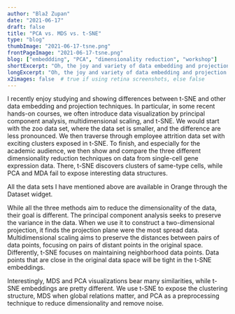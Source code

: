 ```yaml
---
author: "Blaž Zupan"
date: "2021-06-17"
draft: false
title: "PCA vs. MDS vs. t-SNE"
type: "blog"
thumbImage: "2021-06-17-tsne.png"
frontPageImage: "2021-06-17-tsne.png"
blog: ["embeddding", "PCA", "dimensionality reduction", "workshop"]
shortExcerpt: "Oh, the joy and variety of data embedding and projection techniques!"
longExcerpt: "Oh, the joy and variety of data embedding and projection techniques!"
x2images: false  # true if using retina screenshots, else false
---
```


I recently enjoy studying and showing differences between t-SNE and other data embedding and projection techniques. In particular, in some recent hands-on courses, we often introduce data visualization by principal component analysis, multidimensional scaling, and t-SNE. We would start with the zoo data set, where the data set is smaller, and the difference are less pronounced. We then traverse through employee attrition data set with exciting clusters exposed in t-SNE. To finish, and especially for the academic audience, we then show and compare the three different dimensionality reduction techniques on data from single-cell gene expression data. There, t-SNE discovers clusters of same-type cells, while PCA and MDA fail to expose interesting data structures.

<WindowScreenshot src="2021-06-17-mds-and-tsne.png" />

All the data sets I have mentioned above are available in Orange through the Dataset widget.

While all the three methods aim to reduce the dimensionality of the data, their goal is different. The principal component analysis seeks to preserve the variance in the data. When we use it to construct a two-dimensional projection, it finds the projection plane were the most spread data. Multidimensional scaling aims to preserve the distances between pairs of data points, focusing on pairs of distant points in the original space. Differently, t-SNE focuses on maintaining neighborhood data points. Data points that are close in the original data space will be tight in the t-SNE embeddings. 

Interestingly, MDS and PCA visualizations bear many similarities, while t-SNE embeddings are pretty different. We use t-SNE to expose the clustering structure, MDS when global relations matter, and PCA as a preprocessing technique to reduce dimensionality and remove noise.